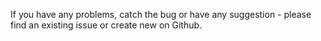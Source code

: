 If you have any problems, catch the bug or have any suggestion - please find an existing issue or create new on Github.